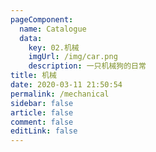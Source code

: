 ```yaml
---
pageComponent: 
  name: Catalogue
  data: 
    key: 02.机械
    imgUrl: /img/car.png
    description: 一只机械狗的日常
title: 机械
date: 2020-03-11 21:50:54
permalink: /mechanical
sidebar: false
article: false
comment: false
editLink: false
---
```


